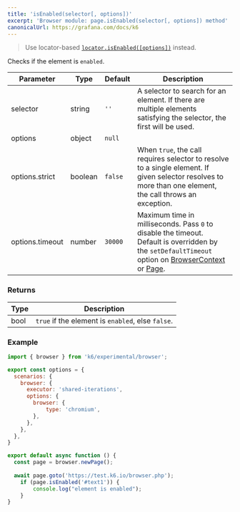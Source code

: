 ```yaml
---
title: 'isEnabled(selector[, options])'
excerpt: 'Browser module: page.isEnabled(selector[, options]) method'
canonicalUrl: https://grafana.com/docs/k6
---
```


<Blockquote mod="warning" title="">

Use locator-based [`locator.isEnabled([options])`](/javascript-api/k6-experimental/browser/locator/isenabled/) instead.

</Blockquote>

Checks if the element is `enabled`.

<TableWithNestedRows>

| Parameter       | Type   | Default | Description                                                                                                                                                                                                                           |
|-----------------|--------|---------|---------------------------------------------------------------------------------------------------------------------------------------------------------------------------------------------------------------------------------------|
| selector        | string  | `''`    |  A selector to search for an element. If there are multiple elements satisfying the selector, the first will be used.                                                                                                                 |
| options         | object | `null`  |                                                                                                                                                                                                                      |
| options.strict  | boolean| `false`  | When `true`, the call requires selector to resolve to a single element. If given selector resolves to more than one element, the call throws an exception.                                                                            |
| options.timeout | number | `30000` | Maximum time in milliseconds. Pass `0` to disable the timeout. Default is overridden by the `setDefaultTimeout` option on [BrowserContext](/javascript-api/k6-experimental/browser/browsercontext/) or [Page](/javascript-api/k6-experimental/browser/page/). |

</TableWithNestedRows>

### Returns

| Type | Description                                       |
|------|---------------------------------------------------|
| bool | `true` if the element is `enabled`, else `false`. |

### Example

<CodeGroup labels={[]}>

```javascript
import { browser } from 'k6/experimental/browser';

export const options = {
  scenarios: {
    browser: {
      executor: 'shared-iterations',
      options: {
        browser: {
            type: 'chromium',
        },
      },
    },
  },
}

export default async function () {
  const page = browser.newPage();
  
  await page.goto('https://test.k6.io/browser.php');
	if (page.isEnabled('#text1')) {
		console.log("element is enabled");
	}
}
```

</CodeGroup>
